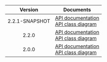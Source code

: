 | Version | Documents |
|:---:|---|
| 2.2.1-SNAPSHOT | [API documentation](2.2.1-SNAPSHOT)<br>[API class diagram](2.2.1-SNAPSHOT/api_class_diagram.svg) |
| 2.2.0 | [API documentation](2.2.0)<br>[API class diagram](2.2.0/api_class_diagram.svg) |
| 2.0.0 | [API documentation](2.0.0)<br>[API class diagram](2.0.0/api_class_diagram.svg) |
